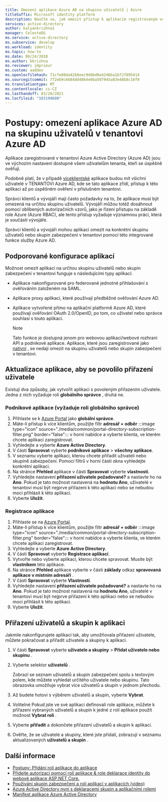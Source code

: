 ```yaml
---
title: Omezení aplikace Azure AD na skupinu uživatelů | Azure
titleSuffix: Microsoft identity platform
description: Naučte se, jak omezit přístup k aplikacím registrovaným ve službě Azure AD na vybranou skupinu uživatelů.
services: active-directory
author: kalyankrishna1
manager: CelesteDG
ms.service: active-directory
ms.subservice: develop
ms.workload: identity
ms.topic: how-to
ms.date: 09/24/2018
ms.author: kkrishna
ms.reviewer: jmprieur
ms.custom: aaddev
ms.openlocfilehash: 71cfe08da42b8eec9ddbd0e4246ba1b72f895414
ms.sourcegitcommit: 772eb9c6684dd4864e0ba507945a83e48b8c16f0
ms.translationtype: MT
ms.contentlocale: cs-CZ
ms.lasthandoff: 03/20/2021
ms.locfileid: "103199600"
---
```

# <a name="how-to-restrict-your-azure-ad-app-to-a-set-of-users-in-an-azure-ad-tenant"></a>Postupy: omezení aplikace Azure AD na skupinu uživatelů v tenantovi Azure AD

Aplikace zaregistrované v tenantovi Azure Active Directory (Azure AD) jsou ve výchozím nastavení dostupné všem uživatelům tenanta, kteří se úspěšně ověřují.

Podobně platí, že v případě [víceklientské](howto-convert-app-to-be-multi-tenant.md) aplikace budou mít všichni uživatelé v TENANTOVI Azure AD, kde se tato aplikace zřídí, přístup k této aplikaci až po úspěšném ověření v příslušném tenantovi.

Správci klientů a vývojáři mají často požadavky na to, že aplikace musí být omezená na určitou skupinu uživatelů. Vývojáři můžou totéž dosáhnout pomocí oblíbených autorizačních vzorů, jako je řízení přístupu na základě role Azure (Azure RBAC), ale tento přístup vyžaduje významnou práci, která je součástí vývojáře.

Správci klientů a vývojáři mohou aplikaci omezit na konkrétní skupinu uživatelů nebo skupin zabezpečení v tenantovi pomocí této integrované funkce služby Azure AD.

## <a name="supported-app-configurations"></a>Podporované konfigurace aplikací

Možnost omezit aplikaci na určitou skupinu uživatelů nebo skupin zabezpečení v tenantovi funguje s následujícími typy aplikací:

- Aplikace nakonfigurované pro federované jednotné přihlašování s ověřováním založeném na SAML.
- Aplikace proxy aplikací, které používají předběžné ověřování Azure AD.
- Aplikace vytvořené přímo na aplikační platformě Azure AD, které používají ověřování OAuth 2.0/OpenID, po tom, co uživatel nebo správce souhlasí s touto aplikací.

     > [!NOTE]
     > Tato funkce je dostupná jenom pro webovou aplikaci/webové rozhraní API a podnikové aplikace. Aplikace, které jsou zaregistrované jako [nativní](./quickstart-register-app.md) , se nedají omezit na skupinu uživatelů nebo skupin zabezpečení v tenantovi.

## <a name="update-the-app-to-enable-user-assignment"></a>Aktualizace aplikace, aby se povolilo přiřazení uživatele

Existují dva způsoby, jak vytvořit aplikaci s povoleným přiřazením uživatele. Jedna z nich vyžaduje roli **globálního správce** , druhá ne.

### <a name="enterprise-applications-requires-the-global-administrator-role"></a>Podnikové aplikace (vyžaduje roli globálního správce)

1. Přihlaste se k <a href="https://portal.azure.com/" target="_blank">Azure Portal</a> jako **globální správce**.
1. Máte-li přístup k více klientům, použijte filtr **adresář + odběr** :::image type="icon" source="./media/common/portal-directory-subscription-filter.png" border="false"::: v horní nabídce a vyberte klienta, ve kterém chcete aplikaci zaregistrovat.
1. Vyhledejte a vyberte **Azure Active Directory**.
1. V části **Spravovat** vyberte **podnikové aplikace**  >  **všechny aplikace**.
1. V seznamu vyberte aplikaci, kterou chcete přiřadit uživateli nebo skupině zabezpečení. 
    Pomocí filtrů v horní části okna vyhledejte konkrétní aplikaci.
1. Na stránce **Přehled** aplikace v části **Spravovat** vyberte **vlastnosti**.
1. Vyhledejte nastavení **přiřazení uživatele požadované?** a nastavte ho na **Ano**. Pokud je tato možnost nastavená na **hodnotu Ano**, uživatelé v tenantovi musí být nejprve přiřazeni k této aplikaci nebo se nebudou moci přihlásit k této aplikaci.
1. Vyberte **Uložit**.

### <a name="app-registration"></a>Registrace aplikace

1. Přihlaste se na <a href="https://portal.azure.com/" target="_blank">Azure Portal</a>.
1. Máte-li přístup k více klientům, použijte filtr **adresář + odběr** :::image type="icon" source="./media/common/portal-directory-subscription-filter.png" border="false"::: v horní nabídce a vyberte klienta, ve kterém chcete aplikaci zaregistrovat.
1. Vyhledejte a vyberte **Azure Active Directory**.
1. V části **Spravovat** vyberte **Registrace aplikací**.
1. Vytvořte nebo vyberte aplikaci, kterou chcete spravovat. Musíte být **vlastníkem** této aplikace.
1. Na stránce **Přehled** aplikace vyberte v části **základy** odkaz **spravovaná aplikace v místním adresáři** .
1. V části **Spravovat** vyberte **Vlastnosti**.
1. Vyhledejte nastavení **přiřazení uživatele požadované?** a nastavte ho na **Ano**. Pokud je tato možnost nastavená na **hodnotu Ano**, uživatelé v tenantovi musí být nejprve přiřazeni k této aplikaci nebo se nebudou moci přihlásit k této aplikaci.
1. Vyberte **Uložit**.

## <a name="assign-users-and-groups-to-the-app"></a>Přiřazení uživatelů a skupin k aplikaci

Jakmile nakonfigurujete aplikaci tak, aby umožňovala přiřazení uživatele, můžete pokračovat a přiřadit uživatele a skupiny k aplikaci.

1. V části **Spravovat** vyberte **uživatele a skupiny**  >  **Přidat uživatele nebo skupinu** .
1. Vyberte selektor **uživatelů** . 

     Zobrazí se seznam uživatelů a skupin zabezpečení spolu s textovým polem, kde můžete vyhledat určitého uživatele nebo skupinu. Tato obrazovka umožňuje vybrat více uživatelů a skupin v jednom přechodu.

1. Až budete hotovi s výběrem uživatelů a skupin, vyberte **Vybrat**.
1. Volitelné Pokud jste ve své aplikaci definovali role aplikace, můžete k přiřazení vybraných uživatelů a skupin k jedné z rolí aplikace použít možnost **Vybrat roli** . 
1. Vyberte **přiřadit** a dokončete přiřazení uživatelů a skupin k aplikaci. 
1. Ověřte, že se uživatelé a skupiny, které jste přidali, zobrazují v seznamu aktualizovaných **uživatelů a skupin** .

## <a name="more-information"></a>Další informace

- [Postupy: Přidání rolí aplikace do aplikace](./howto-add-app-roles-in-azure-ad-apps.md)
- [Přidejte autorizaci pomocí rolí aplikace & role deklarace identity do webové aplikace ASP.NET Core.](https://github.com/Azure-Samples/active-directory-aspnetcore-webapp-openidconnect-v2/tree/master/5-WebApp-AuthZ/5-1-Roles)
- [Používání skupin zabezpečení a rolí aplikací v aplikacích (video)](https://www.youtube.com/watch?v=LRoc-na27l0)
- [Azure Active Directory nyní s deklaracemi skupin a aplikačními rolemi](https://techcommunity.microsoft.com/t5/Azure-Active-Directory-Identity/Azure-Active-Directory-now-with-Group-Claims-and-Application/ba-p/243862)
- [Manifest aplikace Azure Active Directory](./reference-app-manifest.md)

